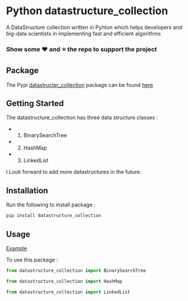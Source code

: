 # Python datastructure_collection
A DataStructure collection written in Pyhton which helps developers and big-data scientists in implementing fast and efficient algorithms

### Show some :heart: and :star: the repo to support the project

## Package
The Pypi [datastructer_collection](https://github.com/nyakaz73/datastructure_collection.git) package can be found [here](https://github.com/nyakaz73/datastructure_collection.git)

## Getting Started
The datastructure_collection has three data structure classes :

* 1. BinarySearchTree

* 2. HashMap

* 3. LinkedList

I Look forward to add more datastructures in the future.

## Installation

Run the following to install package :

```python
pip install datastructure_collection
```
## Usage

[Example](https://github.com/nyakaz73/datastructure_collection/blob/master/tests/datastructure_example.py)

To use this package :

```python
from datastructure_collection import BinarySearchTree

from datastructure_collection import HashMap

from datastructure_collection import LinkedList
```
